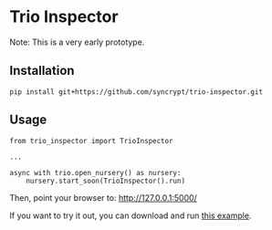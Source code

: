 # Trio Inspector

Note: This is a very early prototype.

## Installation

```
pip install git+https://github.com/syncrypt/trio-inspector.git
```

## Usage

```
from trio_inspector import TrioInspector

...

async with trio.open_nursery() as nursery:
    nursery.start_soon(TrioInspector().run)
```

Then, point your browser to: http://127.0.0.1:5000/

If you want to try it out, you can download and run [this example](tests/example.py).
